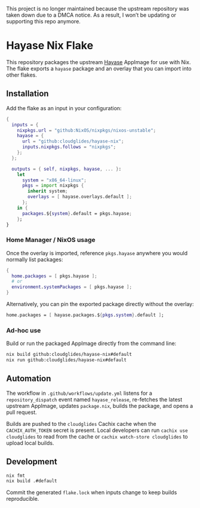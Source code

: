 This project is no longer maintained because the upstream repository was taken down due to a DMCA notice.
As a result, I won’t be updating or supporting this repo anymore.

# Hayase Nix Flake

This repository packages the upstream [Hayase](https://hayase.watch) AppImage for use with Nix. The flake exports a `hayase` package and an overlay that you can import into other flakes.

## Installation

Add the flake as an input in your configuration:

```nix
{
  inputs = {
    nixpkgs.url = "github:NixOS/nixpkgs/nixos-unstable";
    hayase = {
      url = "github:cloudglides/hayase-nix";
      inputs.nixpkgs.follows = "nixpkgs";
    };
  };

  outputs = { self, nixpkgs, hayase, ... }:
    let
      system = "x86_64-linux";
      pkgs = import nixpkgs {
        inherit system;
        overlays = [ hayase.overlays.default ];
      };
    in {
      packages.${system}.default = pkgs.hayase;
    };
}
```

### Home Manager / NixOS usage

Once the overlay is imported, reference `pkgs.hayase` anywhere you would normally list packages:

```nix
{
  home.packages = [ pkgs.hayase ];
  # or
  environment.systemPackages = [ pkgs.hayase ];
}
```

Alternatively, you can pin the exported package directly without the overlay:

```nix
home.packages = [ hayase.packages.${pkgs.system}.default ];
```

### Ad-hoc use

Build or run the packaged AppImage directly from the command line:

```bash
nix build github:cloudglides/hayase-nix#default
nix run github:cloudglides/hayase-nix#default
```

## Automation

The workflow in `.github/workflows/update.yml` listens for a `repository_dispatch` event named `hayase_release`, re-fetches the latest upstream AppImage, updates `package.nix`, builds the package, and opens a pull request.

Builds are pushed to the `cloudglides` Cachix cache when the `CACHIX_AUTH_TOKEN` secret is present. Local developers can run `cachix use cloudglides` to read from the cache or `cachix watch-store cloudglides` to upload local builds.

## Development

```bash
nix fmt
nix build .#default
```

Commit the generated `flake.lock` when inputs change to keep builds reproducible.
